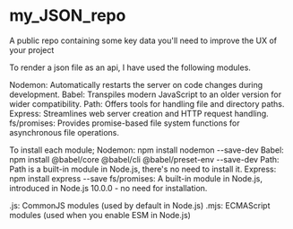 # my_JSON_repo
A public repo containing some key data you'll need to improve the UX of your project

To render a json file as an api, I have used the following modules.

Nodemon: Automatically restarts the server on code changes during development.
Babel: Transpiles modern JavaScript to an older version for wider compatibility.
Path: Offers tools for handling file and directory paths.
Express: Streamlines web server creation and HTTP request handling.
fs/promises: Provides promise-based file system functions for asynchronous file operations.

To install each module;
Nodemon: npm install nodemon --save-dev
Babel: npm install @babel/core @babel/cli @babel/preset-env --save-dev
Path: Path is a built-in module in Node.js, there's no need to install it.
Express: npm install express --save
fs/promises: A built-in module in Node.js, introduced in Node.js 10.0.0 - no need for installation.

.js: CommonJS modules (used by default in Node.js)
.mjs: ECMAScript modules (used when you enable ESM in Node.js)